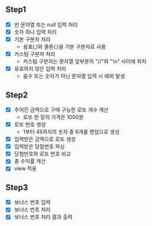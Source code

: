 ## Step1
- [x] 빈 문자열 또는 null 입력 처리
- [x] 숫자 하나 입력 처리
- [x] 기본 구분자 처리
  - 쉼표(,)와 콜론(:)을 기본 구분자로 사용
- [x] 커스텀 구분자 처리
  - 커스텀 구분자는 문자열 앞부분의 "//"와 "\n" 사이에 위치
- [x] 유효하지 않은 입력 처리
  - 음수 또는 숫자가 아닌 문자열 입력 시 예외 발생

## Step2
- [x] 주어진 금액으로 구매 구능한 로또 개수 계산
  - 로또 한 장의 가격은 1000원
- [x] 로또 번호 생성
  - 1부터 45까지의 숫자 중 6개를 랜덤으로 생성
- [x] 입력받은 금액으로 로또 생성
- [x] 입력받은 당첨번호 파싱
- [x] 당첨번호와 로또 번호 비교
- [x] 총 수익률 계산
- [x] view 적용

## Step3
- [x] 보너스 번호 입력
- [x] 보너스 번호 처리
- [x] 보너스 번호 처리 결과 출력
